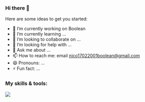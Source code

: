 ### Hi there 👋

Here are some ideas to get you started:

- 🔭 I’m currently working on Boolean
- 🌱 I’m currently learning ...
- 👯 I’m looking to collaborate on ...
- 🤔 I’m looking for help with ...
- 💬 Ask me about ...
- 📫 How to reach me: <a>email nico17022001boolean@gmail.com</a>
- 😄 Pronouns: ...
- ⚡ Fun fact: ...

<h3 align="left">My skills & tools:</h3>
<p align="left">
  <a href="https://skillicons.dev">
    <img src="https://skillicons.dev/icons?i=vscode,html,css,js,git,github,nodejs,bootstrap,vue,sass,mysql,php,laravel&perline=5" />
  </a>
</p>
